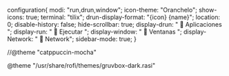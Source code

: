 configuration{
    modi: "run,drun,window";
    icon-theme: "Oranchelo";
    show-icons: true;
    terminal: "tilix";
    drun-display-format: "{icon} {name}";
    location: 0;
    disable-history: false;
    hide-scrollbar: true;
    display-drun: "   Aplicaciones ";
    display-run: "   Ejecutar ";
    display-window: " 﩯  Ventanas ";
    display-Network: " 󰤨  Network";
    sidebar-mode: true;
}

//@theme "catppuccin-mocha"

@theme "/usr/share/rofi/themes/gruvbox-dark.rasi"
